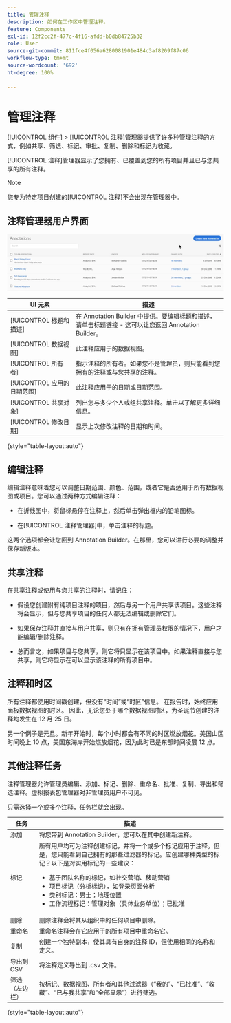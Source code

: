 ```yaml
---
title: 管理注释
description: 如何在工作区中管理注释。
feature: Components
exl-id: 12f2cc2f-477c-4f16-afdd-b0db84725b32
role: User
source-git-commit: 811fce4f056a6280081901e484c3af8209f87c06
workflow-type: tm+mt
source-wordcount: '692'
ht-degree: 100%

---
```


# 管理注释

[!UICONTROL 组件] > [!UICONTROL 注释]管理器提供了许多种管理注释的方式，例如共享、筛选、标记、审批、复制、删除和标记为收藏。

[!UICONTROL 注释]管理器显示了您拥有、已覆盖到您的所有项目并且已与您共享的所有注释。

>[!NOTE]
>
>您专为特定项目创建的[!UICONTROL 注释]不会出现在管理器中。

## 注释管理器用户界面

![注释选项，例如共享、标记或复制，这些内容会在下一节中介绍。](assets/annotation-mgr.png)

| UI 元素 | 描述 |
| --- | --- | 
| [!UICONTROL 标题和描述] | 在 Annotation Builder 中提供。要编辑标题和描述，请单击标题链接 - 这可以让您返回 Annotation Builder。 |
| [!UICONTROL 数据视图] | 此注释应用于的数据视图。 |
| [!UICONTROL 所有者] | 指示注释的所有者。如果您不是管理员，则只能看到您拥有的注释或与您共享的注释。 |
| [!UICONTROL 应用的日期范围] | 此注释应用于的日期或日期范围。 |
| [!UICONTROL 共享对象] | 列出您与多少个人或组共享注释。单击以了解更多详细信息。 |
| [!UICONTROL 修改日期] | 显示上次修改注释的日期和时间。 |

{style="table-layout:auto"}

## 编辑注释

编辑注释意味着您可以调整日期范围、颜色、范围，或者它是否适用于所有数据视图或项目。您可以通过两种方式编辑注释：

* 在折线图中，将鼠标悬停在注释上，然后单击弹出框内的铅笔图标。

* 在[!UICONTROL 注释管理器]中，单击注释的标题。

这两个选项都会让您回到 Annotation Builder。在那里，您可以进行必要的调整并保存新版本。

## 共享注释

在共享注释或使用与您共享的注释时，请记住：

* 假设您创建附有纯项目注释的项目，然后与另一个用户共享该项目。这些注释将会显示，但与您共享项目的任何人都无法编辑或删除它们。

* 如果保存注释并直接与用户共享，则只有在拥有管理员权限的情况下，用户才能编辑/删除注释。

* 总而言之，如果项目与您共享，则它将只显示在该项目中。如果注释直接与您共享，则它将显示在可以显示该注释的所有项目中。

## 注释和时区

所有注释都使用时间戳创建，但没有“时间”或“时区”信息。 在报告时，始终应用面板数据视图的时区。 因此，无论您处于哪个数据视图时区，为圣诞节创建的注释均发生在 12 月 25 日。

另一个例子是元旦。新年开始时，每个小时都会有不同的时区燃放烟花。美国山区时间晚上 10 点，美国东海岸开始燃放烟花，因为此时已是东部时间凌晨 12 点。

## 其他注释任务

注释管理器允许管理员编辑、添加、标记、删除、重命名、批准、复制、导出和筛选注释。虚拟报表包管理器对非管理员用户不可见。

只需选择一个或多个注释，任务栏就会出现。

| 任务 | 描述 |
| --- | --- |
| 添加 | 将您带到 Annotation Builder，您可以在其中创建新注释。 |
| 标记 | 所有用户均可为注释创建标记，并将一个或多个标记应用于注释。但是，您只能看到自己拥有的那些过滤器的标记。应创建哪种类型的标记？以下是对实用标记的一些建议：<ul><li>基于团队名称的标记，如社交营销、移动营销</li><li>项目标记（分析标记），如登录页面分析</li><li>类别标记：男士；地理位置</li><li>工作流程标记：管理对象（具体业务单位）；已批准</li></ul> |
| 删除 | 删除注释会将其从组织中的任何项目中删除。 |
| 重命名 | 重命名注释会在它应用于的所有项目中重命名它。 |
| 复制 | 创建一个独特副本，使其具有自身的注释 ID，但使用相同的名称和定义。 |
| 导出到 CSV | 将注释定义导出到 .csv 文件。 |
| 筛选（左边栏） | 按标记、数据视图、所有者和其他过滤器（“我的”、“已批准”、“收藏”、“已与我共享”和“全部显示”）进行筛选。 |

{style="table-layout:auto"}
